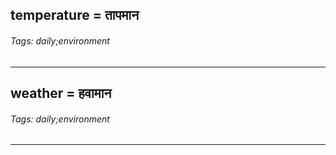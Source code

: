 ## temperature = तापमान

###### Tags: daily;environment

---
## weather = हवामान

###### Tags: daily;environment

---

